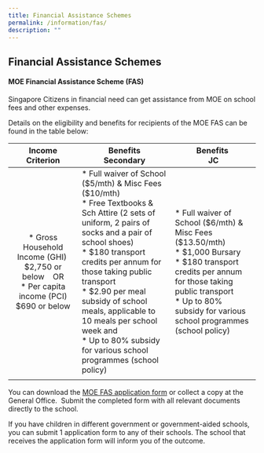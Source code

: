 ```yaml
---
title: Financial Assistance Schemes
permalink: /information/fas/
description: ""
---
```

## Financial Assistance Schemes

#### MOE Financial Assistance Scheme (FAS)

Singapore Citizens in financial need can get assistance from MOE on school fees and other expenses.

Details on the eligibility and benefits for recipients of the MOE FAS can be found in the table below:

|  Income Criterion |  Benefits <br>Secondary |  Benefits <br>JC |
|:---:|---|---|
| *   Gross Household Income (GHI)  $2,750 or below    OR<br>*   Per capita income (PCI) $690 or below | *   Full waiver of School ($5/mth) & Misc Fees ($10/mth)  <br>*   Free Textbooks & Sch Attire (2 sets of uniform, 2 pairs of socks and a pair of school shoes)<br>*   $180 transport credits per annum for those taking public transport<br>*   $2.90 per meal subsidy of school meals, applicable to 10 meals per school week and<br>*   Up to 80% subsidy for various school programmes (school policy) | *   Full waiver of School ($6/mth) & Misc Fees ($13.50/mth)<br>*   $1,000 Bursary  <br>*   $180 transport credits per annum for those taking public transport  <br>*   Up to 80% subsidy for various school programmes (school policy) |
|  |  |  |

You can download the [MOE FAS application form](/files/2022%20FAS%20Application%20Form.pdf) or collect a copy at the General Office.  Submit the completed form with all relevant documents directly to the school.

If you have children in different government or government-aided schools, you can submit 1 application form to any of their schools. The school that receives the application form will inform you of the outcome.